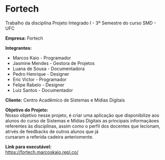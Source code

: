 # Fortech
Trabalho da disciplina Projeto Integrado I - 3º Semestre do curso SMD - UFC

<b><label>Empresa:</label></b> Fortech <br>

<b><label>Integrantes:</label></b>
<ul>
  <li>Marcos Kaio - Programador</li>
  <li>Jasmine Mendes - Gestora de Projetos</li>
  <li>Luana de Sousa - Documentadora</li>
  <li>Pedro Henrique - Designer</li>
  <li>Eric Victor - Programador</li>
  <li>Felipe Rabelo - Designer</li>
  <li>Luiz Santos - Documentador</li>
</ul>

<b><label>Cliente:</label></b>
<label>Centro Acadêmico de Sistemas e Mídias Digitais</label><br>

<b><label>Objetivo do Projeto:</label></b><br>
<label>
  Nosso objetivo nesse projeto, é criar uma aplicação que disponibilize aos alunos do curso de Sistemas e Mídias Digitais 
  as principais informaçãoes referentes às disciplinas, assim como o perfil dos docentes que lecionam, atrvés de feedbacks de 
  outros alunos que já <br>cursaram a referida cadeira anteriomente.
</label><br>

<b><label>Link para executável:</label></b><br>
<a href="https://fortech.marcoskaio.repl.co/">https://fortech.marcoskaio.repl.co/</a>
